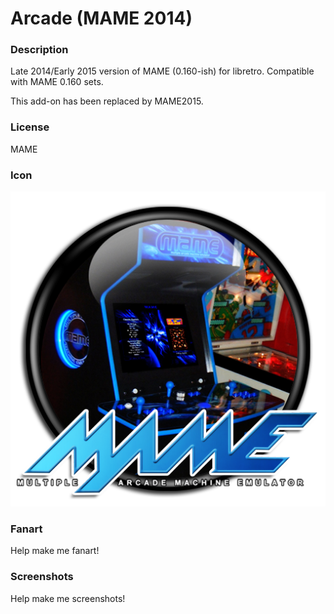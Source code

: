 # Arcade (MAME 2014)

### Description

Late 2014/Early 2015 version of MAME (0.160-ish) for libretro. Compatible with MAME 0.160 sets.

This add-on has been replaced by MAME2015.

### License

MAME

### Icon

![Arcade (MAME 2014) icon](game.libretro.mame2014/resources/icon.png)

### Fanart

Help make me fanart!

### Screenshots

Help make me screenshots!
